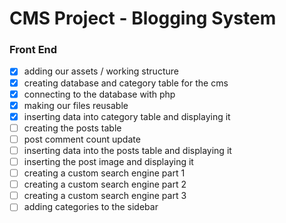 # CMS Project - Blogging System

### Front End 
- [x] adding our assets / working structure 
- [x] creating database and category table for the cms
- [x] connecting to the database with php
- [x] making our files reusable
- [x] inserting data into category table and displaying it
- [ ] creating the posts table
- [ ] post comment count update
- [ ] inserting data into the posts table and displaying it
- [ ] inserting the post image and displaying it
- [ ] creating a custom search engine part 1
- [ ] creating a custom search engine part 2
- [ ] creating a custom search engine part 3
- [ ] adding categories to the sidebar